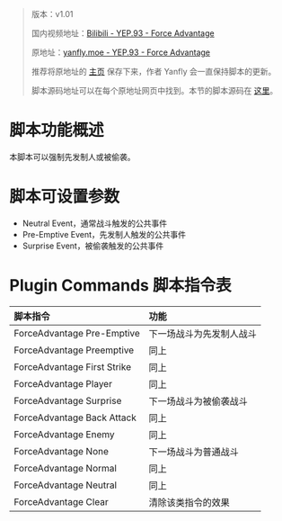 > 版本：v1.01
>
> 国内视频地址：[Bilibili - YEP.93 - Force Advantage](https://www.bilibili.com/video/av3174787/#page=98)
>
> 原地址：[yanfly.moe - YEP.93 - Force Advantage](http://yanfly.moe/2016/04/17/yep-93-force-advantage/)
> 
> 推荐将原地址的 [主页](http://yanfly.moe/yep/) 保存下来，作者 Yanfly 会一直保持脚本的更新。
> 
> 脚本源码地址可以在每个原地址网页中找到。本节的脚本源码在 [这里](https://www.dropbox.com/s/uuccdsflcpt7jkk/YEP_ForceAdvantage.js?dl=0)。

# 脚本功能概述

本脚本可以强制先发制人或被偷袭。

# 脚本可设置参数

- Neutral Event，通常战斗触发的公共事件
- Pre-Emptive Event，先发制人触发的公共事件
- Surprise Event，被偷袭触发的公共事件

# Plugin Commands 脚本指令表

脚本指令|功能
:-|:-
ForceAdvantage Pre-Emptive|下一场战斗为先发制人战斗
ForceAdvantage Preemptive|同上
ForceAdvantage First Strike|同上
ForceAdvantage Player|同上
ForceAdvantage Surprise|下一场战斗为被偷袭战斗
ForceAdvantage Back Attack|同上
ForceAdvantage Enemy|同上
ForceAdvantage None|下一场战斗为普通战斗
ForceAdvantage Normal|同上
ForceAdvantage Neutral|同上
ForceAdvantage Clear|清除该类指令的效果
